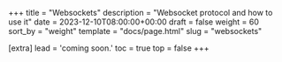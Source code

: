 +++
title = "Websockets"
description = "Websocket protocol and how to use it"
date = 2023-12-10T08:00:00+00:00
draft = false
weight = 60
sort_by = "weight"
template = "docs/page.html"
slug = "websockets"

[extra]
lead = 'coming soon.'
toc = true
top = false
+++

